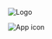 

![Logo](/voicey-logo.jpg "Optional caption")

![App icon](/voicey-app-icon.jpg "Optional caption")